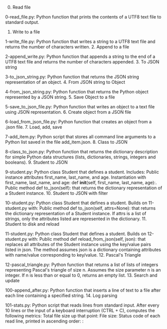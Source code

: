 0. Read file

0-read_file.py: Python function that prints the contents of a UTF8 text file to standard output.
1. Write to a file

1-write_file.py: Python function that writes a string to a UTF8 text file and returns the number of characters written.
2. Append to a file

2-append_write.py: Python function that appends a string to the end of a UTF8 text file and returns the number of characters appended.
3. To JSON string

3-to_json_string.py: Python function that returns the JSON string representation of an object.
4. From JSON string to Object

4-from_json_string.py: Python function that returns the Python object represented by a JSON string.
5. Save Object to a file

5-save_to_json_file.py: Python function that writes an object to a text file using JSON representation.
6. Create object from a JSON file

6-load_from_json_file.py: Python function that creates an object from a .json file.
7. Load, add, save

7-add_item.py: Python script that stores all command line arguments to a Python list saved in the file add_item.json.
8. Class to JSON

8-class_to_json.py: Python function that returns the dictionary description for simple Python data structures (lists, dictionaries, strings, integers and booleans).
9. Student to JSON

9-student.py: Python class Student that defines a student. Includes:
Public instance attributes first_name, last_name, and age.
Instantiation with first_name, last_name, and age: def __init__(self, first_name, last_name, age):.
Public method def to_json(self): that returns the dictionary representation of a Student instance.
10. Student to JSON with filter

10-student.py: Python class Student that defines a student. Builds on 11-student.py with:
Public method def to_json(self, attrs=None): that returns the dictionary representation of a Student instance.
If attrs is a list of strings, only the attributes listed are represented in the dictionary.
11. Student to disk and reload

11-student.py: Python class Student that defines a student. Builds on 12-student.py with:
Public method def reload_from_json(self, json): that replaces all attributes of the Student instance using the key/value pairs listed in json.
The method assumes json is a dictionary containing attributes with name/value corresponding to key/value.
12. Pascal's Triangle

12-pascal_triangle.py: Python function that returns a list of lists of integers representing Pascal's triangle of size n.
Assumes the size parameter n is an integer.
If n is less than or equal to 0, returns an empty list.
13. Search and update

100-append_after.py: Python function that inserts a line of text to a file after each line containing a specified string.
14. Log parsing

101-stats.py: Python script that reads lines from standard input. After every 10 lines or the input of a keyboard interruption (CTRL + C), computes the following metrics:
Total file size up that point: File size: <total size>
Status code of each read line, printed in ascending order: <status code>: <number>
